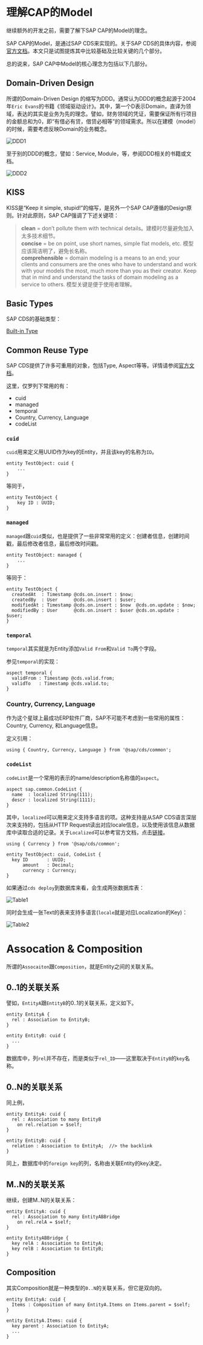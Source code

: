 # 理解CAP的Model

继续额外的开发之前，需要了解下SAP CAP的Model的理念。

SAP CAP的Model，是通过SAP CDS来实现的。关于SAP CDS的具体内容，参阅[官方文档](https://cap.cloud.sap/docs/cds/)。本文只是试图提炼其中比较基础及比较关键的几个部分。

总的说来，SAP CAP中Model的核心理念为包括以下几部分。

## Domain-Driven Design

所谓的Domain-Driven Design 的缩写为DDD。通常认为DDD的概念起源于2004年`Eric Evans`的书籍《领域驱动设计》。其中，第一个D表示Domain，直译为领域，表达的其实是业务为先的理念。譬如，财务领域的凭证，需要保证所有行项目的金额总和为0，即“有借必有贷，借贷必相等”的领域需求。所以在建模（model）的时候，需要考虑反映Domain的业务概念。

![DDD1](./img/007.png)

至于别的DDD的概念，譬如：Service, Module，等，参阅DDD相关的书籍或文档。

![DDD2](./img/008.png)


## KISS

KISS是“Keep it simple, stupid!”的缩写，是另外一个SAP CAP遵循的Design原则。针对此原则，SAP CAP强调了下述关键项：

> **clean** = don’t pollute them with technical details。建模时尽量避免加入太多技术细节。    
> **concise** = be on point, use short names, simple flat models, etc. 模型应该简洁明了，避免长名称。   
> **comprehensible** = domain modeling is a means to an end; your clients and consumers are the ones who have to understand and work with your models the most, much more than you as their creator. Keep that in mind and understand the tasks of domain modeling as a service to others. 模型关键是便于使用者理解。


## Basic Types

SAP CDS的基础类型：

[Built-in Type](https://cap.cloud.sap/docs/cds/types)


## Common Reuse Type

SAP CDS提供了许多可重用的对象，包括Type, Aspect等等。详情请参阅[官方文档](https://cap.cloud.sap/docs/cds/common)。


这里，仅罗列下常用的有：
- cuid
- managed
- temporal
- Country, Currency, Language
- codeList

### `cuid`

`cuid`用来定义用UUID作为key的Entity，并且该key的名称为`ID`。

```cds
entity TestObject: cuid {
    ...
}
```

等同于，

```cds
entity TestObject {
    key ID : UUID;
}
```

### `managed`

`managed`跟`cuid`类似，也是提供了一些非常常用的定义：创建者信息，创建时间戳，最后修改者信息，最后修改时间戳。

```cds
entity TestObject: managed {
    ...
}
```

等同于：

```cds
entity TestObject {
  createdAt  : Timestamp @cds.on.insert : $now;
  createdBy  : User      @cds.on.insert : $user;
  modifiedAt : Timestamp @cds.on.insert : $now  @cds.on.update : $now;
  modifiedBy : User      @cds.on.insert : $user @cds.on.update : $user;
}
```

### `temporal`

`temporal`其实就是为Entity添加`Valid From`和`Valid To`两个字段。

参见`temporal`的实现：

```cds
aspect temporal {
  validFrom : Timestamp @cds.valid.from;
  validTo   : Timestamp @cds.valid.to;
}
```

### Country, Currency, Language

作为这个星球上最成功ERP软件厂商，SAP不可能不考虑到一些常用的属性：Country, Currency, 和Language信息。

定义引用：

```cds
using { Country, Currency, Language } from '@sap/cds/common';
```

### `codeList`

`codeList`是一个常用的表示的name/description名称值的`aspect`。

```cds
aspect sap.common.CodeList {
  name  : localized String(111);
  descr : localized String(1111);
}
```

其中，`localized`可以用来定义支持多语言的项。这种支持是从SAP CDS语言深层次来支持的，包括从HTTP Request读出对应locale信息，以及使用该信息从数据库中读取合适的记录。关于`Localized`可以参考官方文档，点击[链接](https://cap.cloud.sap/docs/guides/localized-data)。


```cds
using { Currency } from '@sap/cds/common';

entity TestObject: cuid, CodeList {
  key ID       : UUID;
      amount   : Decimal;
      currency : Currency;
}
```

如果通过`cds deploy`到数据库来看，会生成两张数据库表：

![Table1](./img/009.png)

同时会生成一张Text的表来支持多语言(`locale`就是对应Localization的Key)：   

![Table2](./img/010.png)


# Assocation & Composition

所谓的`Assocaiton`跟`Composition`，就是Entity之间的关联关系。

## 0..1的关联关系

譬如，`EntityA`跟`EntityB`的0..1的关联关系，定义如下。

```cds
entity EntityA {
  rel : Association to EntityB;
}

entity EntityB: cuid {
  ...
}
```

数据库中，列`rel`并不存在，而是类似于`rel_ID`——这里取决于`EntityB`的`key`名称。

## 0..N的关联关系

同上例，

```cds
entity EntityA: cuid {  
  rel : Association to many EntityB
    on rel.relation = $self;
}

entity EntityB: cuid {
  relation : Association to EntityA;  //> the backlink
}
```

同上，数据库中的`foreign key`的列，名称由关联Entity的key决定。


## M..N的关联关系

继续，创建M..N的关联关系：

```cds
entity EntityA: cuid {  
  rel : Association to many EntityABBridge
    on rel.relA = $self;
}

entity EntityABBridge {
  key relA : Association to EntityA;
  key relB : Association to EntityB;
}
```

## Composition

其实Composition就是一种类型的`0..N`的关联关系，但它是双向的。

```cds
entity EntityA: cuid {
  Items : Composition of many EntityA.Items on Items.parent = $self;
}

entity EntityA.Items: cuid {
  key parent : Association to EntityA;
  ...
}
```

